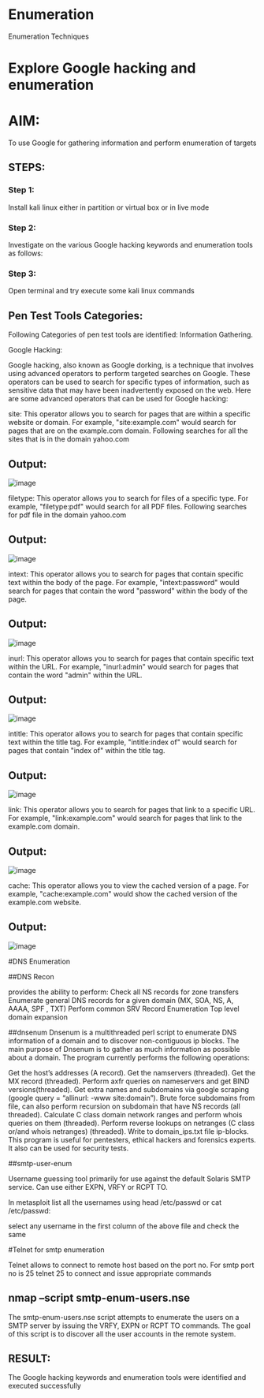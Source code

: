 # Enumeration
Enumeration Techniques

# Explore Google hacking and enumeration 

# AIM:

To use Google for gathering information and perform enumeration of targets

## STEPS:


### Step 1:

Install kali linux either in partition or virtual box or in live mode


### Step 2:

Investigate on the various Google hacking keywords and enumeration tools as follows:




### Step 3:
Open terminal and try execute some kali linux commands



## Pen Test Tools Categories:  

Following Categories of pen test tools are identified:
Information Gathering.

Google Hacking:

Google hacking, also known as Google dorking, is a technique that involves using advanced operators to perform targeted searches on Google. These operators can be used to search for specific types of information, such as sensitive data that may have been inadvertently exposed on the web. Here are some advanced operators that can be used for Google hacking:

site: This operator allows you to search for pages that are within a specific website or domain. For example, "site:example.com" would search for pages that are on the example.com domain.
Following searches for all the sites that is in the domain yahoo.com


## Output:



![image](https://github.com/Srujana0303/Enumeration/assets/132996836/e0fb6b1f-609a-4ad2-ba5a-2f2217c51bfd)



filetype: This operator allows you to search for files of a specific type. For example, "filetype:pdf" would search for all PDF files.
Following searches for pdf file in the domain yahoo.com




## Output:



![image](https://github.com/Srujana0303/Enumeration/assets/132996836/19bd5e96-03ef-4f9d-9513-4d20e5ca8749)




intext: This operator allows you to search for pages that contain specific text within the body of the page. For example, "intext:password" would search for pages that contain the word "password" within the body of the page.



## Output:



![image](https://github.com/Srujana0303/Enumeration/assets/132996836/7c70a75b-e13d-4415-a628-2f7c35a08732)



inurl: This operator allows you to search for pages that contain specific text within the URL. For example, "inurl:admin" would search for pages that contain the word "admin" within the URL.




## Output:



![image](https://github.com/Srujana0303/Enumeration/assets/132996836/8d6cd779-0263-4098-b1dc-31052eb9625b)




intitle: This operator allows you to search for pages that contain specific text within the title tag. For example, "intitle:index of" would search for pages that contain "index of" within the title tag.



## Output:



![image](https://github.com/Srujana0303/Enumeration/assets/132996836/3755b63f-9b6d-4b3d-8aaf-38a7a1939675)



link: This operator allows you to search for pages that link to a specific URL. For example, "link:example.com" would search for pages that link to the example.com domain.



## Output:



![image](https://github.com/Srujana0303/Enumeration/assets/132996836/c94bbb4e-c729-4e7b-9af6-4784eb05d407)



cache: This operator allows you to view the cached version of a page. For example, "cache:example.com" would show the cached version of the example.com website.



 ## Output:



![image](https://github.com/Srujana0303/Enumeration/assets/132996836/5d6ce1dd-b1c6-4ce9-80c5-034f5bdd400d)



 #DNS Enumeration





##DNS Recon



provides the ability to perform:
Check all NS records for zone transfers
Enumerate general DNS records for a given domain (MX, SOA, NS, A, AAAA, SPF , TXT)
Perform common SRV Record Enumeration
Top level domain expansion



##dnsenum
Dnsenum is a multithreaded perl script to enumerate DNS information of a domain and to discover non-contiguous ip blocks. The main purpose of Dnsenum is to gather as much information as possible about a domain. The program currently performs the following operations:


Get the host’s addresses (A record).
Get the namservers (threaded).
Get the MX record (threaded).
Perform axfr queries on nameservers and get BIND versions(threaded).
Get extra names and subdomains via google scraping (google query = “allinurl: -www site:domain”).
Brute force subdomains from file, can also perform recursion on subdomain that have NS records (all threaded).
Calculate C class domain network ranges and perform whois queries on them (threaded).
Perform reverse lookups on netranges (C class or/and whois netranges) (threaded).
Write to domain_ips.txt file ip-blocks.
This program is useful for pentesters, ethical hackers and forensics experts. It also can be used for security tests.



##smtp-user-enum



Username guessing tool primarily for use against the default Solaris SMTP service. Can use either EXPN, VRFY or RCPT TO.


In metasploit list all the usernames using head /etc/passwd or cat /etc/passwd:

select any username in the first column of the above file and check the same


#Telnet for smtp enumeration


Telnet allows to connect to remote host based on the port no. For smtp port no is 25
telnet <host address> 25 to connect
and issue appropriate commands
  

  


  

## nmap –script smtp-enum-users.nse <hostname>








The smtp-enum-users.nse script attempts to enumerate the users on a SMTP server by issuing the VRFY, EXPN or RCPT TO commands. The goal of this script is to discover all the user accounts in the remote system.








## RESULT:


The Google hacking keywords and enumeration tools were identified and executed successfully

